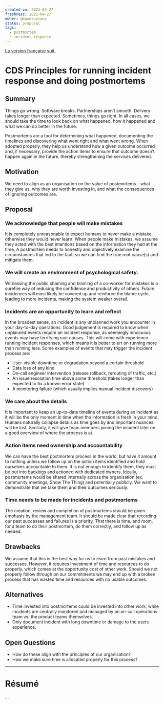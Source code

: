 ```yaml
---
created-on: 2021-04-27
freshness: 2021-04-27
owner: @maxneuvians
status: proposal
tags:
  - postmortem
  - incident response
---
```


[La version française suit.](#résumé)

# CDS Principles for running incident response and doing postmortems

## Summary

Things go wrong. Software breaks. Partnerships aren’t smooth. Delivery takes longer than expected. Sometimes, things go right. In all cases, we should take the time to look back on what happened, how it happened and what we can do better in the future.

Postmortems are a tool for determining what happened, documenting the timelines and discovering what went right and what went wrong. When adopted properly, they help us understand how a given outcome occurred and, if necessary, provide the action items to ensure that outcome doesn’t happen again in the future, thereby strengthening the services delivered.

## Motivation

We need to align as an organisation on the value of postmortems - what they give us, why they are worth investing in, and what the consequences of ignoring outcomes are.

## Proposal

### We acknowledge that people will make mistakes

It is completely unreasonable to expect humans to never make a mistake, otherwise they would never learn. When people make mistakes, we assume they acted with the best intentions based on the information they had at the time. A postmortem needs to honestly and objectively examine the circumstances that led to the fault so we can find the true root cause(s) and mitigate them.

### We will create an environment of psychological safety.

Witnessing the public shaming and blaming of a co-worker for mistakes is a surefire way of reducing the confidence and productivity of others. Future incidences will most likely be covered up and reinforce the blame cycle, leading to more incidents, making the system weaker overall.

### Incidents are an opportunity to learn and reflect

In the broadest sense, an incident is any unplanned work you encounter in your day-to-day operations. Good judgement is required to know when unplanned events require an incident response, as seemingly innocuous events may have terrifying root causes. This will come with experience running incident responses, which means it is better to err on running more than running less. Some examples of events that may trigger the incident process are:

- User-visible downtime or degradation beyond a certain threshold
- Data loss of any kind
- On-call engineer intervention (release rollback, rerouting of traffic, etc.)
- An issue resolution time above some threshold (takes longer than expected to fix a known error state)
- A monitoring failure (which usually implies manual incident discovery)

### We care about the details

It is important to keep an up-to-date timeline of events during an incident as it will be the only moment in time when the information is fresh in your mind. Humans naturally collapse details as time goes by and important nuances will be lost. Similarly, it will give team members joining the incident later on a good overview of where the process is at.

### Action items need ownership and accountability

We can have the best postmortem process in the world, but have it amount to nothing unless we follow up on the action items identified and hold ourselves accountable to them. It is not enough to identify them, they must be put into backlogs and actioned with dedicated owners. Ideally, postmortems would be shared internally across the organisation (ex. community meetings, Show The Thing) and potentially publicly. We want to demonstrate that we take them and their outcomes seriously.

### Time needs to be made for incidents and postmortems

The creation, review and completion of postmortems should be given emphasis by the management team. It should be made clear that recording our past successes and failures is a priority. That there is time, and room, for a team to do their postmortem, do them correctly, and follow up as needed.

## Drawbacks

We assume that this is the best way for us to learn from past mistakes and successes. However, it requires investment of time and resources to do properly, which comes at the opportunity cost of other work. Should we not properly follow through on our commitments we may end up with a broken process that has wasted time and resources with no usable outcomes.

## Alternatives

- Time invested into postmortems could be invested into other work, while incidents are centrally monitored and managed by an on-call operations team vs. the product teams themselves.
- Only document incident with long downtime or damage to the users experience.

## Open Questions

- How do these align with the principles of our organisation?
- How we make sure time is allocated properly for this process?
---

# Résumé

...
